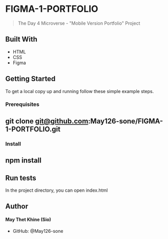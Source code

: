 # FIGMA-1-PORTFOLIO
> The Day 4 Microverse - "Mobile Version Portfolio" Project

## Built With
+ HTML
+ CSS
+ Figma

## Getting Started
To get a local copy up and running follow these simple example steps.

### Prerequisites

## git clone git@github.com:May126-sone/FIGMA-1-PORTFOLIO.git

### Install

## npm install

## Run tests

 In the project directory, you can open index.html

## Author
#### May Thet Khine (Sio)

* GitHub: @May126-sone

